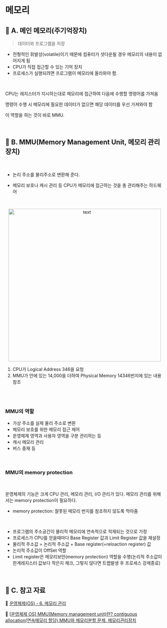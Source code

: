 # 메모리

## 📌 A. 메인 메모리(주기억장치)

> 데이터와 프로그램을 저장

- 전형적인 휘발성(volatile)이기 때문에 컴퓨터가 셧다운될 경우 메모리의 내용이 없어지게 됨
- CPU가 직접 접근할 수 있는 기억 장치
- 프로세스가 실행되려면 프로그램이 메모리에 올라와야 함.

<br>

CPU는 레지스터가 지시하는대로 메모리에 접근하여 다음에 수행할 명령어를 가져옴

명령어 수행 시 메모리에 필요한 데이터가 없으면 해당 데이터를 우선 가져와야 함

이 역할을 하는 것이 바로 MMU.

<br/>

## 📌 B. MMU(Memory Management Unit, 메모리 관리 장치)

<br/>

- 논리 주소를 물리주소로 변환해 준다.

- 메모리 보호나 캐시 관리 등 CPU가 메모리에 접근하는 것을 총 관리해주는 하드웨어

<br/>

<p align="center">
  <img src="https://velog.velcdn.com/images%2Fayoung0073%2Fpost%2F42fdbecb-1d9c-4693-b382-0aa05f956056%2Fimage.png" alt="text" width="485" />
</p>

1. CPU가 Logical Address 346을 요청
2. MMU가 안에 있는 14,000을 더하여 Physical Memory 14346번지에 있는 내용 참조

<br/>

<br/>

### MMU의 역할

- 가상 주소를 실제 물리 주소로 변환
- 메모리 보호를 위한 메모리 접근 제어
- 운영체제 영역과 사용자 영역을 구분 관리하는 등
- 캐시 메모리 관리
- 버스 중재 등

<br/>

### MMU의 memory protection

<br/>

운영체제의 기능은 크게 CPU 관리, 메모리 관리, I/O 관리가 있다.
메모리 관리를 위해서는 memory protection이 필요하다.

- memory protection: 잘못된 메모리 번지를 참조하지 않도록 막아줌

<br/>

- 프로그램의 주소공간이 물리적 메모리에 연속적으로 적재되는 것으로 가정
- 프로세스가 CPU를 얻을때마다 Base Register 값과 Limit Register 값을 재설정
- 물리적 주소값 = 논리적 주소값 + Base register(=reloaction register) 값
- 논리적 주소값이 OffSet 역할
- Limit register은 메모리보안(memory protection) 역할을 수행(논리적 주소값이 한계레지스터 값보다 작은지 체크, 그렇지 않다면 트랩발생 후 프로세스 강제종료)

<br/>

## 📌 C. 참고 자료

🔗 [운영체제(OS) - 6. 메모리 관리](https://developer-ping9.tistory.com/43)

🔗 [[운영체제 OS] MMU(Memory management unit)란? contiguous allocation(연속메모리 할당) MMU와 메모리분할 문제, 메모리관리장치](https://jhnyang.tistory.com/247)

